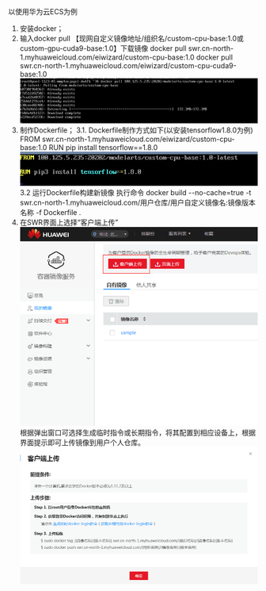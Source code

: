 以使用华为云ECS为例
 1. 安装docker；
 2. 输入docker pull 【现网自定义镜像地址/组织名/custom-cpu-base:1.0或custom-gpu-cuda9-base:1.0】下载镜像
  docker pull swr.cn-north-1.myhuaweicloud.com/eiwizard/custom-cpu-base:1.0
  docker pull swr.cn-north-1.myhuaweicloud.com/eiwizard/custom-cpu-cuda9-base:1.0
 ![image](https://github.com/zwx627100/zyg/blob/master/one.png)
 3. 制作Dockerfile；
 3.1. Dockerfile制作方式如下(以安装tensorflow1.8.0为例)
 FROM swr.cn-north-1.myhuaweicloud.com/eiwizard/custom-cpu-base:1.0
 RUN pip install tensorflow==1.8.0
 ![image](https://github.com/zwx627100/zyg/blob/master/two.png)
 3.2 运行Dockerfile构建新镜像
 执行命令 docker build --no-cache=true -t swr.cn-north-1.myhuaweicloud.com/用户仓库/用户自定义镜像名:镜像版本名称 -f Dockerfile .
 4. 在SWR界面上选择“客户端上传”
 ![image](https://github.com/zwx627100/zyg/blob/master/three.png)
 根据弹出窗口可选择生成临时指令或长期指令，将其配置到相应设备上，根据界面提示即可上传镜像到用户个人仓库。
 ![image](https://github.com/zwx627100/zyg/blob/master/four.png)
